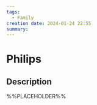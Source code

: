 ```yaml
---
tags:
  - Family
creation date: 2024-01-24 22:55
summary:
---
```

# Philips

## Description

%%PLACEHOLDER%%
